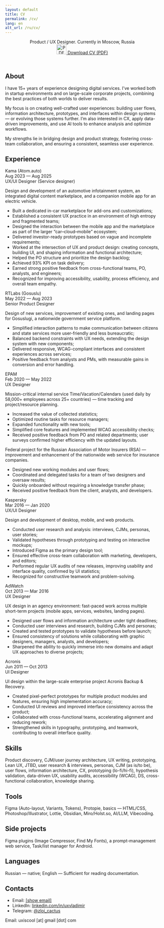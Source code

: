 ```yaml
---
layout: default
title: CV
permalink: /cv/
lang: en
alt_url: /ru/cv/
---
```

<div class="container">
<header class="cv-head">
  <div class="cv-title">Product / UX Designer. Currently in Moscow, Russia</div>
<!-- Download (trigger + popover) -->
<div class="cv-download-wrap">
<a id="cv-download-trigger" class="cv-download-link" href="#" role="button">
  <img class="cv-download-icon" src="{{ site.baseurl }}/ui/icon_pdf.svg" alt="PDF" width="32" height="32" aria-hidden="true">
  <span>Download CV (PDF)</span>
</a>
  <!-- десктопная плашка -->
  <div id="cv-download-pop" class="cv-download-pop" hidden aria-hidden="true" role="dialog" aria-label="Download CV">
    <div class="cv-download-pop__title">Download CV (PDF)</div>
    <a class="cv-download-pop__row" href="{{ site.baseurl }}/vladimir_zhukov_cv_rus_v1.1.pdf">
      <img class="cv-download-pop__icon" src="{{ site.baseurl }}/ui/icon_download_32.svg" alt="" aria-hidden="true">
      <span class="cv-download-pop__label">PDF на русском</span>
      <span class="cv-download-pop__size">1.66&nbsp;MB</span>
    </a>
    <a class="cv-download-pop__row" href="{{ site.baseurl }}/vladimir_zhukov_cv_eng_v1.pdf">
      <img class="cv-download-pop__icon" src="{{ site.baseurl }}/ui/icon_download_32.svg" alt="" aria-hidden="true">
      <span class="cv-download-pop__label">PDF in English</span>
      <span class="cv-download-pop__size">1.99&nbsp;MB</span>
    </a>
  </div>
</div>
</header>
  <section class="cv-grid">
    <!-- ABOUT -->
    <div class="cv-rail"></div>
    <div class="cv-right"><h2 class="cvsubheading">About</h2></div>
    <div class="cv-rail"></div>
    <div class="cv-right">
      <p>I have 15+ years of experience designing digital services. I’ve worked both in startup environments and on large-scale corporate projects, combining the best practices of both worlds to deliver results.</p><p>My focus is on creating well-crafted user experiences: building user flows, information architecture, prototypes, and interfaces within design systems — or evolving those systems further. I’m also interested in CX, apply data-driven improvements, and use AI tools to enhance analysis and optimize workflows.</p><p>My strengths lie in bridging design and product strategy, fostering cross-team collaboration, and ensuring a consistent, seamless user experience.</p>
    </div>
    <!-- EXPERIENCE -->
    <div class="cv-rail"></div>
    <div class="cv-right"><h2 class="cvsubheading">Experience</h2></div>
    <!-- Job: Atom -->
    <div class="cv-rail">
      <span class="cv-company">Kama (Atom.auto)</span><br>
      <span class="cv-dates">Aug 2023 — Aug 2025</span>
    </div>
    <div class="cv-right">
      <div class="cv-role">UX/UI Designer (Service designer)</div>
      <p>Design and development of an automotive infotainment system, an integrated digital content marketplace, and a companion mobile app for an electric vehicle.</p>
      <ul class="cv-bullets">
        <li>Built a dedicated in-car marketplace for add-ons and customizations;</li>
        <li>Established a consistent UX practice in an environment of high entropy and fragmented teams;</li>
        <li>Designed the interaction between the mobile app and the marketplace as part of the larger “car–cloud–mobile” ecosystem;</li>
        <li>Delivered investor-ready prototypes based on vague and incomplete requirements;</li>
        <li>Worked at the intersection of UX and product design: creating concepts, building UI, and shaping information and functional architecture;</li>
        <li>Helped the PO structure and prioritize the design backlog;</li>
        <li>Achieved 93% KPI on task delivery;</li>
        <li>Earned strong positive feedback from cross-functional teams, PO, analysts, and engineers;</li>
        <li>Recognized for improving accessibility, usability, process efficiency, and overall team empathy.</li>
      </ul>
    </div>
    <!-- Job: RTLABS -->
    <div class="cv-rail">
      <span class="cv-company">RTLabs (Gosuslu)</span><br>
      <span class="cv-dates">May 2022 — Aug 2023</span>
    </div>
    <div class="cv-right">
      <div class="cv-role">Senior Product Designer</div>
      <p>Design of new services, improvement of existing ones, and landing pages for Gosuslugi, a nationwide government service platform.</p>
      <ul class="cv-bullets">
        <li>Simplified interaction patterns to make communication between citizens and state services more user-friendly and less bureaucratic;</li>
        <li>Balanced backend constraints with UX needs, extending the design system with new components;</li>
        <li>Delivered responsive, WCAG-compliant interfaces and consistent experiences across services;</li>
        <li>Positive feedback from analysts and PMs, with measurable gains in conversion and error handling.</li>
      </ul>
    </div>
    <!-- Job: EPAM -->
    <div class="cv-rail">
      <span class="cv-company">EPAM</span><br>
      <span class="cv-dates">Feb 2020 — May 2022</span>
    </div>
    <div class="cv-right">
      <div class="cv-role">UX Designer</div>
       <p>Mission-critical internal service Time/Vacation/Calendars (used daily by 58,000+ employees across 25+ countries) — time tracking and project/resource planning.</p>
      <ul class="cv-bullets">
        <li>Increased the value of collected statistics;</li>
        <li>Optimized routine tasks for resource managers;</li>
        <li>Expanded functionality with new tools;</li>
        <li>Simplified core features and implemented WCAG accessibility checks;</li>
        <li>Received positive feedback from PO and related departments; user surveys confirmed higher efficiency with the updated layouts.</li>
      </ul>
      <p>Federal project for the Russian Association of Motor Insurers (RSA) — improvement and enhancement of the nationwide web service for insurance companies.</p>
      <ul class="cv-bullets">
        <li>Designed new working modules and user flows;</li>
        <li>Coordinated and delegated tasks for a team of two designers and oversaw results;</li>
        <li>Quickly onboarded without requiring a knowledge transfer phase;</li>
        <li>Received positive feedback from the client, analysts, and developers.</li>
      </ul>
    </div>
    <!-- Job: Kaspersky -->
    <div class="cv-rail">
      <span class="cv-company">Kaspersky</span><br>
      <span class="cv-dates">Mar 2016 — Jan 2020</span>
    </div>
    <div class="cv-right">
      <div class="cv-role">UX/UI Designer</div>
      <p>Design and development of desktop, mobile, and web products.</p>
      <ul class="cv-bullets">
        <li>Conducted user research and analysis: interviews, CJMs, personas, user stories;</li>
        <li>Validated hypotheses through prototyping and testing on interactive mockups;</li>
        <li>Introduced Figma as the primary design tool;</li>
        <li>Ensured effective cross-team collaboration with marketing, developers, and editors;</li>
        <li>Performed regular UX audits of new releases, improving usability and interface quality, confirmed by UI statistics;</li>
        <li>Recognized for constructive teamwork and problem-solving.</li>
      </ul>
    </div>
        <!-- Job: AdWatch -->
    <div class="cv-rail">
      <span class="cv-company">AdWatch</span><br>
      <span class="cv-dates">Oct 2013 — Mar 2016</span>
    </div>
    <div class="cv-right">
      <div class="cv-role">UX Designer</div>
      <p>UX design in an agency environment: fast-paced work across multiple short-term projects (mobile apps, services, websites, landing pages).</p>
      <ul class="cv-bullets">
        <li>Designed user flows and information architecture under tight deadlines;</li>
        <li>Conducted user interviews and research, building CJMs and personas;</li>
        <li>Created and tested prototypes to validate hypotheses before launch;</li>
        <li>Ensured consistency of solutions while collaborating with graphic designers, managers, analysts, and developers;</li>
        <li>Sharpened the ability to quickly immerse into new domains and adapt UX approaches to diverse projects;</li>
      </ul>
    </div>
         <!-- Job: Acronis -->
    <div class="cv-rail">
      <span class="cv-company">Acronis</span><br>
      <span class="cv-dates">Jun 2011 — Oct 2013</span>
    </div>
    <div class="cv-right">
      <div class="cv-role">UI Designer</div>
      <p>UI design within the large-scale enterprise project Acronis Backup & Recovery.</p>
      <ul class="cv-bullets">
        <li>Created pixel-perfect prototypes for multiple product modules and features, ensuring high implementation accuracy;</li>
        <li>Conducted UI reviews and improved interface consistency across the product;</li>
        <li>Collaborated with cross-functional teams, accelerating alignment and reducing rework;</li>
        <li>Strengthened skills in typography, prototyping, and teamwork, contributing to overall interface quality.</li>
      </ul>
    </div>
    <!-- SKILLS -->
    <div class="cv-rail"></div>
    <div class="cv-right"><h2 class="cvsubheading">Skills</h2></div>
    <div class="cv-rail"></div>
    <div class="cv-right">
      Product discovery, CJM/user journey architecture, UX writing, prototyping, Lean UX, JTBD, user research & interviews, personas, CJM (as is/to be), user flows, information architecture, CX, prototyping (lo-fi/hi-fi), hypothesis validation, data-driven UX, usability audits, accessibility (WCAG), DS, cross-functional collaboration, knowledge sharing.
    </div>
    <!-- TOOLS -->
    <div class="cv-rail"></div>
    <div class="cv-right"><h2 class="cvsubheading">Tools</h2></div>
    <div class="cv-rail"></div>
    <div class="cv-right">
      Figma (Auto-layout, Variants, Tokens), Protopie, basics — HTML/CSS, Photoshop/Illustrator, Lottie, Obsidian, Miro/Holst.so, AI/LLM, Vibecoding.
    </div>
    <!-- SIDE PROJECTS -->
    <div class="cv-rail"></div>
    <div class="cv-right"><h2 class="cvsubheading">Side projects</h2></div>
    <div class="cv-rail"></div>
    <div class="cv-right">
      Figma plugins (Image Compressor, Find My Fonts), a prompt-management web service, Task/list manager for Android.
    </div>
    <!-- LANGUAGES -->
    <div class="cv-rail"></div>
    <div class="cv-right"><h2 class="cvsubheading">Languages</h2></div>
    <div class="cv-rail"></div>
    <div class="cv-right">
      Russian — native; English — Sufficient for reading documentation.
    </div>
    <!-- CONTACTS -->
    <div class="cv-rail"></div>
    <div class="cv-right"><h2 class="cvsubheading">Contacts</h2></div>
    <div class="cv-rail"></div>
    <div class="cv-right">
      <ul class="cv-contacts-list">
        <li>
          Email: 
          <a class="cv-email" href="javascript:void(0)"
   data-user="loocsixu" data-host="moc.liamg">
  <span class="cv-email-text">[show email]</span>
</a></li>
        <li>
          LinkedIn: 
          <a href="https://linkedin.com/in/uxvladimir" target="_blank" rel="noopener">
            linkedin.com/in/uxvladimir
          </a>
        </li>
        <li>
          Telegram: 
          <a href="https://t.me/zloi_cactus" target="_blank" rel="noopener">
            @zloi_cactus
          </a>
        </li>
      </ul>
      <!-- email обфускация -->
  <script>
(function () {
  function rev(s){ return s.split('').reverse().join(''); }
  document.querySelectorAll('.cv-email').forEach(function(a){
    var addr = rev(a.dataset.user) + '@' + rev(a.dataset.host);
    a.href = 'mailto:' + addr;
    var t = a.querySelector('.cv-email-text');
    if (t) t.textContent = addr;
  });
})();
</script>
      <noscript><p>Email: uxiscool [at] gmail [dot] com</p></noscript>
    </div>
  </section>
  <div class="intro-divider"></div>
</div>
